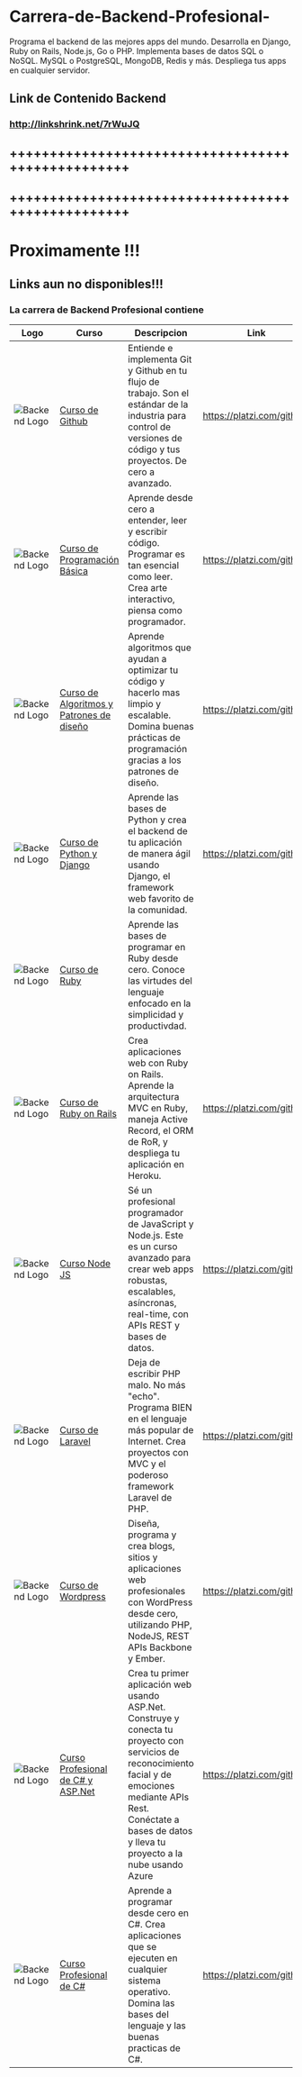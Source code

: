 # Carrera-de-Backend-Profesional-
Programa el backend de las mejores apps del mundo. Desarrolla en Django, Ruby on Rails, Node.js, Go o PHP. Implementa bases de datos SQL o NoSQL. MySQL o PostgreSQL, MongoDB, Redis y más. Despliega tus apps en cualquier servidor.


## Link de Contenido Backend 
### http://linkshrink.net/7rWuJQ


## ++++++++++++++++++++++++++++++++++++++++++++++++++
## ++++++++++++++++++++++++++++++++++++++++++++++++++

# Proximamente !!!
## Links aun no disponibles!!!

### La carrera de Backend Profesional contiene

Logo | Curso | Descripcion | Link | Respaldo
------------ | ------------- | ----------- | ---------- | -----------
![Backend Logo](https://static.platzi.com/media/achievements/git-github2x.png) | [Curso de Github](http://github.com/#) | Entiende e implementa Git y Github en tu flujo de trabajo. Son el estándar de la industria para control de versiones de código y tus proyectos. De cero a avanzado. | https://platzi.com/github/ | http://linkshrink.net/7rWuJQ
![Backend Logo](https://static.platzi.com/media/achievements/programacion-basica2x.png) | [Curso de Programación Básica](http://github.com) | Aprende desde cero a entender, leer y escribir código. Programar es tan esencial como leer. Crea arte interactivo, piensa como programador.| https://platzi.com/github/ | http://linkshrink.net/7rWuJQ
![Backend Logo](https://static.platzi.com/media/achievements/algoritmos2x.png) | [Curso de Algoritmos y Patrones de diseño](http://github.com) | Aprende algoritmos que ayudan a optimizar tu código y hacerlo mas limpio y escalable. Domina buenas prácticas de programación gracias a los patrones de diseño. | https://platzi.com/github/ | http://linkshrink.net/7rWuJQ
![Backend Logo](https://static.platzi.com/media/achievements/phyton-django2x.png) | [Curso de Python y Django](http://github.com) | Aprende las bases de Python y crea el backend de tu aplicación de manera ágil usando Django, el framework web favorito de la comunidad. | https://platzi.com/github/ | http://linkshrink.net/7rWuJQ
![Backend Logo](https://static.platzi.com/media/achievements/ruby-free2x.png) | [Curso de Ruby](http://github.com) | Aprende las bases de programar en Ruby desde cero. Conoce las virtudes del lenguaje enfocado en la simplicidad y productivdad.
![Backend Logo](https://static.platzi.com/media/achievements/ruby2x.png) | [Curso de Ruby on Rails](http://github.com) | Crea aplicaciones web con Ruby on Rails. Aprende la arquitectura MVC en Ruby, maneja Active Record, el ORM de RoR, y despliega tu aplicación en Heroku. | https://platzi.com/github/ | http://linkshrink.net/7rWuJQ
![Backend Logo](https://static.platzi.com/media/achievements/Nodejs2x.png) | [Curso Node JS](http://github.com) | Sé un profesional programador de JavaScript y Node.js. Este es un curso avanzado para crear web apps robustas, escalables, asíncronas, real-time, con APIs REST y bases de datos. | https://platzi.com/github/ | http://linkshrink.net/7rWuJQ
![Backend Logo](https://static.platzi.com/media/achievements/laravel2x.png) | [Curso de Laravel](http://github.com) | Deja de escribir PHP malo. No más "echo". Programa BIEN en el lenguaje más popular de Internet. Crea proyectos con MVC y el poderoso framework Laravel de PHP. | https://platzi.com/github/ | http://linkshrink.net/7rWuJQ
![Backend Logo](https://static.platzi.com/media/achievements/php-wordpress2x.png) | [Curso de Wordpress](http://github.com) | Diseña, programa y crea blogs, sitios y aplicaciones web profesionales con WordPress desde cero, utilizando PHP, NodeJS, REST APIs Backbone y Ember. | https://platzi.com/github/ | http://linkshrink.net/7rWuJQ
![Backend Logo](https://static.platzi.com/media/achievements/net-badge.png) | [Curso Profesional de C# y ASP.Net](http://github.com) | Crea tu primer aplicación web usando ASP.Net. Construye y conecta tu proyecto con servicios de reconocimiento facial y de emociones mediante APIs Rest. Conéctate a bases de datos y lleva tu proyecto a la nube usando Azure | https://platzi.com/github/ | http://linkshrink.net/7rWuJQ
![Backend Logo](https://static.platzi.com/media/achievements/badgec.png) | [Curso Profesional de C#](http://github.com) | Aprende a programar desde cero en C#. Crea aplicaciones que se ejecuten en cualquier sistema operativo. Domina las bases del lenguaje y las buenas practicas de C#. | https://platzi.com/github/ | http://linkshrink.net/7rWuJQ
    

    

